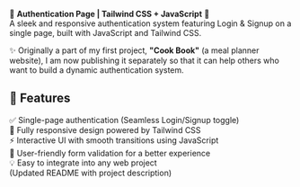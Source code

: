 🚀 **Authentication Page | Tailwind CSS + JavaScript** 🔐  
A sleek and responsive authentication system featuring Login & Signup on a single page, built with JavaScript and Tailwind CSS.  

✨ Originally a part of my first project, **"Cook Book"** (a meal planner website), I am now publishing it separately so that it can help others who want to build a dynamic authentication system.  

## 🌟 Features  
✅ Single-page authentication (Seamless Login/Signup toggle)  
🎨 Fully responsive design powered by Tailwind CSS  
⚡ Interactive UI with smooth transitions using JavaScript  
🔐 User-friendly form validation for a better experience  
💡 Easy to integrate into any web project  
(Updated README with project description)
